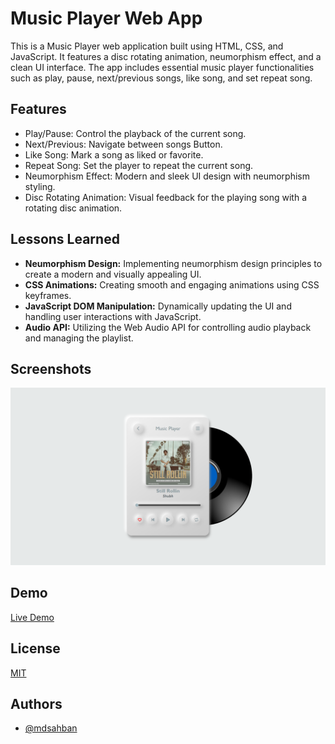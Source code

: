 
# Music Player Web App

This is a Music Player web application built using HTML, CSS, and JavaScript. It features a disc rotating animation, neumorphism effect, and a clean UI interface. The app includes essential music player functionalities such as play, pause, next/previous songs, like song, and set repeat song.

## Features

- Play/Pause: Control the playback of the current song.
- Next/Previous: Navigate between songs Button.
- Like Song: Mark a song as liked or favorite.
- Repeat Song: Set the player to repeat the current song.
- Neumorphism Effect: Modern and sleek UI design with neumorphism styling.
- Disc Rotating Animation: Visual feedback for the playing song with a rotating disc animation.


## Lessons Learned

- **Neumorphism Design:** Implementing neumorphism design principles to create a modern and visually appealing UI.
- **CSS Animations:** Creating smooth and engaging animations using CSS keyframes.
- **JavaScript DOM Manipulation:** Dynamically updating the UI and handling user interactions with JavaScript.
- **Audio API:** Utilizing the Web Audio API for controlling audio playback and managing the playlist.


## Screenshots

![App Screenshot](https://github.com/mdsahban/music-player/blob/main/preview.png)


## Demo

[Live Demo](https://mdsahban.github.io/music-player/)


## License

[MIT](https://choosealicense.com/licenses/mit/)


## Authors

- [@mdsahban](https://www.github.com/mdsahban)

